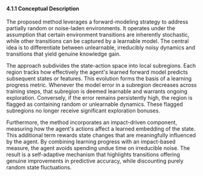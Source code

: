 #### 4.1.1 Conceptual Description

The proposed method leverages a forward-modeling strategy to address partially random or noise-laden environments. It operates under the assumption that certain environment transitions are inherently stochastic, while other transitions can be captured by a learnable model. The central idea is to differentiate between unlearnable, irreducibly noisy dynamics and transitions that yield genuine knowledge gain. 

The approach subdivides the state-action space into local subregions. Each region tracks how effectively the agent's learned forward model predicts subsequent states or features. This evolution forms the basis of a learning progress metric. Whenever the model error in a subregion decreases across training steps, that subregion is deemed learnable and warrants ongoing exploration. Conversely, if the error remains persistently high, the region is flagged as containing random or unlearnable dynamics. These flagged subregions no longer receive significant exploration bonuses.

Furthermore, the method incorporates an impact-driven component, measuring how the agent's actions affect a learned embedding of the state. This additional term rewards state changes that are meaningfully influenced by the agent. By combining learning progress with an impact-based measure, the agent avoids spending undue time on irreducible noise. The result is a self-adaptive mechanism that highlights transitions offering genuine improvements in predictive accuracy, while discounting purely random state fluctuations.
